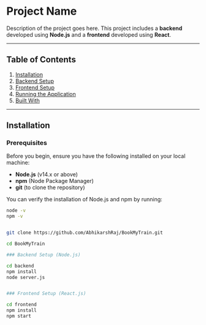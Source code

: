 # Project Name

Description of the project goes here. This project includes a **backend** developed using **Node.js** and a **frontend** developed using **React**.

---

## Table of Contents

1. [Installation](#installation)
2. [Backend Setup](#backend-setup)
3. [Frontend Setup](#frontend-setup)
4. [Running the Application](#running-the-application)
5. [Built With](#built-with)

---

## Installation

### Prerequisites

Before you begin, ensure you have the following installed on your local machine:

- **Node.js** (v14.x or above)
- **npm** (Node Package Manager)
- **git** (to clone the repository)

You can verify the installation of Node.js and npm by running:

```bash
node -v
npm -v


git clone https://github.com/AbhikarshRaj/BookMyTrain.git

cd BookMyTrain

### Backend Setup (Node.js)

cd backend
npm install
node server.js


### Frontend Setup (React.js)

cd frontend
npm install
npm start


